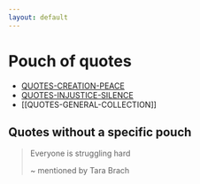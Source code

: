 ```yaml
---
layout: default
---
```

# Pouch of quotes
- [QUOTES-CREATION-PEACE](QUOTES-CREATION-PEACE.md)
- [QUOTES-INJUSTICE-SILENCE](QUOTES-INJUSTICE-SILENCE.md)
- [[QUOTES-GENERAL-COLLECTION]]

## Quotes without a specific pouch 

> Everyone is struggling hard 
> 
> ~ mentioned by Tara Brach 


